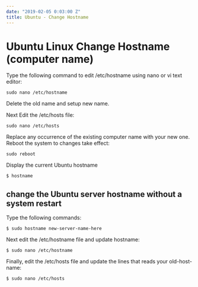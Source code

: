 ```yaml
---
date: "2019-02-05 0:03:00 Z"
title: Ubuntu - Change Hostname
---
```


# Ubuntu Linux Change Hostname (computer name)

Type the following command to edit /etc/hostname using nano or vi text editor:
```
sudo nano /etc/hostname
```
Delete the old name and setup new name.

Next Edit the /etc/hosts file:
```
sudo nano /etc/hosts
```

Replace any occurrence of the existing computer name with your new one.
Reboot the system to changes take effect:
```
sudo reboot
```

Display the current Ubuntu hostname
```
$ hostname
```


## change the Ubuntu server hostname without a system restart
Type the following commands:
```
$ sudo hostname new-server-name-here
```

Next edit the /etc/hostname file and update hostname:
```
$ sudo nano /etc/hostname
```


Finally, edit the /etc/hosts file and update the lines that reads your old-host-name:
```
$ sudo nano /etc/hosts
```